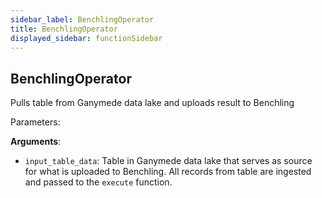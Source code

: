 ```yaml
---
sidebar_label: BenchlingOperator
title: BenchlingOperator
displayed_sidebar: functionSidebar
---
```


## BenchlingOperator

Pulls table from Ganymede data lake and uploads result to Benchling

Parameters:

**Arguments**:

- `input_table_data`: Table in Ganymede data lake that serves as source for what is uploaded to Benchling.  All records from table are ingested and passed to the `execute` function.

